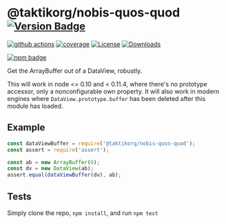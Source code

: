 # @taktikorg/nobis-quos-quod <sup>[![Version Badge][npm-version-svg]][package-url]</sup>

[![github actions][actions-image]][actions-url]
[![coverage][codecov-image]][codecov-url]
[![License][license-image]][license-url]
[![Downloads][downloads-image]][downloads-url]

[![npm badge][npm-badge-png]][package-url]

Get the ArrayBuffer out of a DataView, robustly.

This will work in node <= 0.10 and < 0.11.4, where there's no prototype accessor, only a nonconfigurable own property.
It will also work in modern engines where `DataView.prototype.buffer` has been deleted after this module has loaded.

## Example

```js
const dataViewBuffer = require('@taktikorg/nobis-quos-quod');
const assert = require('assert');

const ab = new ArrayBuffer(0);
const dv = new DataView(ab);
assert.equal(dataViewBuffer(dv), ab);
```

## Tests
Simply clone the repo, `npm install`, and run `npm test`

[package-url]: https://npmjs.org/package/@taktikorg/nobis-quos-quod
[npm-version-svg]: https://versionbadg.es/inspect-js/@taktikorg/nobis-quos-quod.svg
[deps-svg]: https://david-dm.org/inspect-js/@taktikorg/nobis-quos-quod.svg
[deps-url]: https://david-dm.org/inspect-js/@taktikorg/nobis-quos-quod
[dev-deps-svg]: https://david-dm.org/inspect-js/@taktikorg/nobis-quos-quod/dev-status.svg
[dev-deps-url]: https://david-dm.org/inspect-js/@taktikorg/nobis-quos-quod#info=devDependencies
[npm-badge-png]: https://nodei.co/npm/@taktikorg/nobis-quos-quod.png?downloads=true&stars=true
[license-image]: https://img.shields.io/npm/l/@taktikorg/nobis-quos-quod.svg
[license-url]: LICENSE
[downloads-image]: https://img.shields.io/npm/dm/@taktikorg/nobis-quos-quod.svg
[downloads-url]: https://npm-stat.com/charts.html?package=@taktikorg/nobis-quos-quod
[codecov-image]: https://codecov.io/gh/inspect-js/@taktikorg/nobis-quos-quod/branch/main/graphs/badge.svg
[codecov-url]: https://app.codecov.io/gh/inspect-js/@taktikorg/nobis-quos-quod/
[actions-image]: https://img.shields.io/endpoint?url=https://github-actions-badge-u3jn4tfpocch.runkit.sh/inspect-js/@taktikorg/nobis-quos-quod
[actions-url]: https://github.com/inspect-js/@taktikorg/nobis-quos-quod/actions
